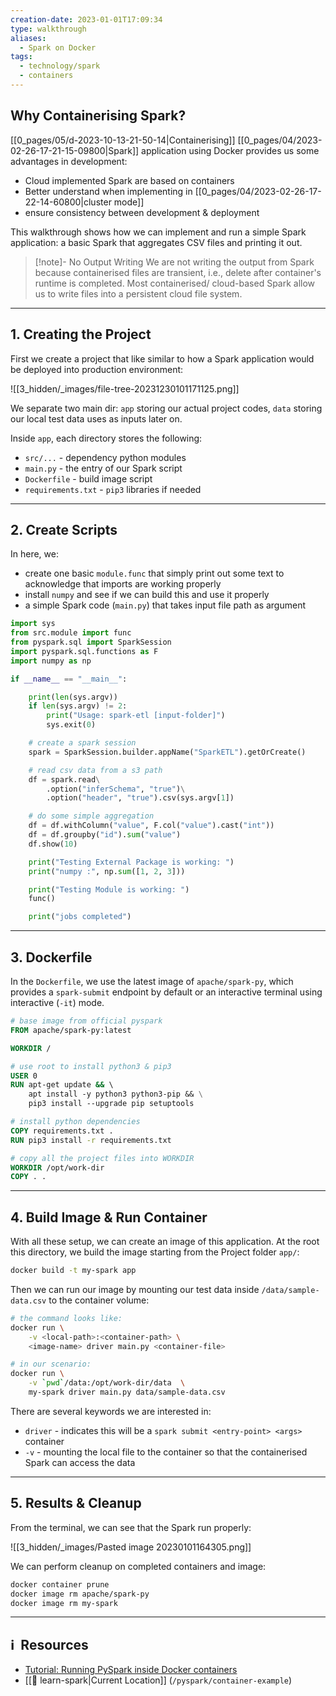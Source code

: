 ```yaml
---
creation-date: 2023-01-01T17:09:34
type: walkthrough
aliases:
  - Spark on Docker
tags:
  - technology/spark
  - containers
---
```

## Why Containerising Spark?

[[0_pages/05/d-2023-10-13-21-50-14|Containerising]] [[0_pages/04/2023-02-26-17-21-15-09800|Spark]] application using Docker provides us some advantages in development: 
- Cloud implemented Spark are based on containers 
- Better understand when implementing in [[0_pages/04/2023-02-26-17-22-14-60800|cluster mode]]
- ensure consistency between development & deployment

This walkthrough shows how we can implement and run a simple Spark application: a basic Spark that aggregates CSV files and printing it out. 

> [!note]- No Output Writing
> We are not writing the output from Spark because containerised files are transient, i.e., delete after container's runtime is completed. Most containerised/ cloud-based Spark allow us to write files into a persistent cloud file system.

---
## 1. Creating the Project

First we create a project that like similar to how a Spark application would be deployed into production environment: 

![[3_hidden/_images/file-tree-20231230101171125.png]]

We separate two main dir: `app` storing our actual project codes, `data` storing our local test data uses as inputs later on. 

Inside `app`, each directory stores the following:
- `src/...` - dependency python modules
- `main.py` - the entry of our Spark script
- `Dockerfile` - build image script
- `requirements.txt` - `pip3` libraries if needed 

---
## 2. Create Scripts

In here, we: 
- create one basic `module.func` that simply print out some text to acknowledge that imports are working properly
- install `numpy` and see if we can build this and use it properly
-  a simple Spark code (`main.py`) that takes input file path as argument

```python
import sys
from src.module import func
from pyspark.sql import SparkSession
import pyspark.sql.functions as F
import numpy as np

if __name__ == "__main__":

    print(len(sys.argv))
    if len(sys.argv) != 2:
        print("Usage: spark-etl [input-folder]")
        sys.exit(0)

    # create a spark session
    spark = SparkSession.builder.appName("SparkETL").getOrCreate()

    # read csv data from a s3 path
    df = spark.read\
	    .option("inferSchema", "true")\
	    .option("header", "true").csv(sys.argv[1])

    # do some simple aggregation
    df = df.withColumn("value", F.col("value").cast("int"))
    df = df.groupby("id").sum("value")
    df.show(10)

    print("Testing External Package is working: ")
    print("numpy :", np.sum([1, 2, 3]))

    print("Testing Module is working: ")
    func()

    print("jobs completed")

```

---
## 3. Dockerfile 

In the `Dockerfile`, we use the latest image of `apache/spark-py`, which provides a `spark-submit` endpoint by default or an interactive terminal using interactive (`-it`) mode. 

```dockerfile
# base image from official pyspark
FROM apache/spark-py:latest

WORKDIR /

# use root to install python3 & pip3 
USER 0
RUN apt-get update && \ 
    apt install -y python3 python3-pip && \
    pip3 install --upgrade pip setuptools

# install python dependencies
COPY requirements.txt .
RUN pip3 install -r requirements.txt

# copy all the project files into WORKDIR
WORKDIR /opt/work-dir
COPY . .
```

---
## 4. Build Image & Run Container

With all these setup, we can create an image of this application. At the root this directory, we build the image starting from the Project folder `app/`: 

```bash
docker build -t my-spark app
```

Then we can run our image by mounting our test data inside `/data/sample-data.csv` to the container volume: 

```bash
# the command looks like: 
docker run \
	-v <local-path>:<container-path> \
	<image-name> driver main.py <container-file>

# in our scenario: 
docker run \
	-v `pwd`/data:/opt/work-dir/data  \
	my-spark driver main.py data/sample-data.csv
```

There are several keywords we are interested in: 
- `driver` - indicates this will be a `spark submit <entry-point> <args>`  container
- `-v` - mounting the local file to the container so that the containerised Spark can access the data

---
## 5. Results & Cleanup

From the terminal, we can see that the Spark run properly: 

![[3_hidden/_images/Pasted image 20230101164305.png]]

We can perform cleanup on completed containers and image: 

```bash
docker container prune
docker image rm apache/spark-py
docker image rm my-spark
```

---
## ℹ️  Resources
- [Tutorial: Running PySpark inside Docker containers](https://spot.io/blog/tutorial-running-pyspark-inside-docker-containers/)
- [[🔖 learn-spark|Current Location]] (`/pyspark/container-example`)